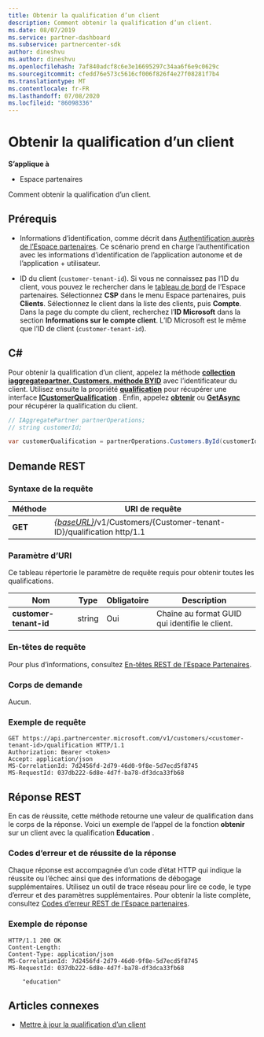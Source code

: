 ```yaml
---
title: Obtenir la qualification d’un client
description: Comment obtenir la qualification d’un client.
ms.date: 08/07/2019
ms.service: partner-dashboard
ms.subservice: partnercenter-sdk
author: dineshvu
ms.author: dineshvu
ms.openlocfilehash: 7af840adcf8c6e3e16695297c34aa6f6e9c0629c
ms.sourcegitcommit: cfedd76e573c5616cf006f826f4e27f08281f7b4
ms.translationtype: MT
ms.contentlocale: fr-FR
ms.lasthandoff: 07/08/2020
ms.locfileid: "86098336"
---
```

# <a name="get-a-customers-qualification"></a>Obtenir la qualification d’un client

**S’applique à**

- Espace partenaires

Comment obtenir la qualification d’un client.

## <a name="prerequisites"></a>Prérequis

- Informations d’identification, comme décrit dans [Authentification auprès de l’Espace partenaires](partner-center-authentication.md). Ce scénario prend en charge l’authentification avec les informations d’identification de l’application autonome et de l’application + utilisateur.

- ID du client (`customer-tenant-id`). Si vous ne connaissez pas l’ID du client, vous pouvez le rechercher dans le [tableau de bord](https://partner.microsoft.com/dashboard) de l’Espace partenaires. Sélectionnez **CSP** dans le menu Espace partenaires, puis **Clients**. Sélectionnez le client dans la liste des clients, puis **Compte**. Dans la page du compte du client, recherchez l’**ID Microsoft** dans la section **Informations sur le compte client**. L’ID Microsoft est le même que l’ID de client (`customer-tenant-id`).

## <a name="c"></a>C\#

Pour obtenir la qualification d’un client, appelez la méthode [**collection iaggregatepartner. Customers. méthode BYID**](https://docs.microsoft.com/dotnet/api/microsoft.store.partnercenter.customers.icustomercollection.byid) avec l’identificateur du client. Utilisez ensuite la propriété [**qualification**](https://docs.microsoft.com/dotnet/api/microsoft.store.partnercenter.customers.icustomer.qualification) pour récupérer une interface [**ICustomerQualification**](https://docs.microsoft.com/dotnet/api/microsoft.store.partnercenter.qualification.icustomerqualification) . Enfin, appelez [**obtenir**](https://docs.microsoft.com/dotnet/api/microsoft.store.partnercenter.subscriptions.isubscriptioncollection.get) ou [**GetAsync**](https://docs.microsoft.com/dotnet/api/microsoft.store.partnercenter.subscriptions.isubscriptioncollection.getasync) pour récupérer la qualification du client.

``` csharp
// IAggregatePartner partnerOperations;
// string customerId;

var customerQualification = partnerOperations.Customers.ById(customerId).Qualification.Get();
```

## <a name="rest-request"></a>Demande REST

### <a name="request-syntax"></a>Syntaxe de la requête

| Méthode  | URI de requête                                                                                          |
|---------|------------------------------------------------------------------------------------------------------|
| **GET** | [*{baseURL}*](partner-center-rest-urls.md)/v1/Customers/{Customer-tenant-ID}/qualification http/1.1 |

### <a name="uri-parameter"></a>Paramètre d’URI

Ce tableau répertorie le paramètre de requête requis pour obtenir toutes les qualifications.

| Nom               | Type   | Obligatoire | Description                                           |
|--------------------|--------|----------|-------------------------------------------------------|
| **customer-tenant-id** | string | Oui      | Chaîne au format GUID qui identifie le client. |

### <a name="request-headers"></a>En-têtes de requête

Pour plus d’informations, consultez [En-têtes REST de l’Espace Partenaires](headers.md).

### <a name="request-body"></a>Corps de demande

Aucun.

### <a name="request-example"></a>Exemple de requête

```http
GET https://api.partnercenter.microsoft.com/v1/customers/<customer-tenant-id>/qualification HTTP/1.1
Authorization: Bearer <token>
Accept: application/json
MS-CorrelationId: 7d2456fd-2d79-46d0-9f8e-5d7ecd5f8745
MS-RequestId: 037db222-6d8e-4d7f-ba78-df3dca33fb68
```

## <a name="rest-response"></a>Réponse REST

En cas de réussite, cette méthode retourne une valeur de qualification dans le corps de la réponse.  Voici un exemple de l’appel de la fonction **obtenir** sur un client avec la qualification **Education** .

### <a name="response-success-and-error-codes"></a>Codes d’erreur et de réussite de la réponse

Chaque réponse est accompagnée d’un code d’état HTTP qui indique la réussite ou l’échec ainsi que des informations de débogage supplémentaires. Utilisez un outil de trace réseau pour lire ce code, le type d’erreur et des paramètres supplémentaires. Pour obtenir la liste complète, consultez [Codes d’erreur REST de l’Espace partenaires](error-codes.md).

### <a name="response-example"></a>Exemple de réponse

```http
HTTP/1.1 200 OK
Content-Length:
Content-Type: application/json
MS-CorrelationId: 7d2456fd-2d79-46d0-9f8e-5d7ecd5f8745
MS-RequestId: 037db222-6d8e-4d7f-ba78-df3dca33fb68

    "education"

```

## <a name="related-articles"></a>Articles connexes

- [Mettre à jour la qualification d’un client](update-a-customer-s-qualification.md)
